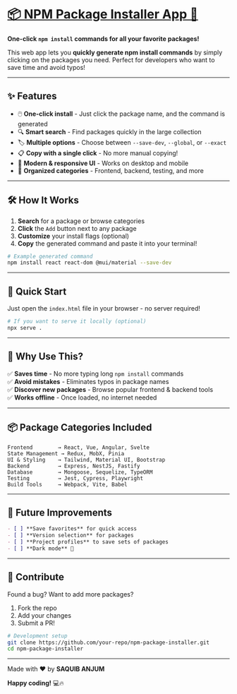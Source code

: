 # [📦 NPM Package Installer App 🚀](https://saquib-anjum.github.io/NPM-Install-Generator/)  

**One-click `npm install` commands for all your favorite packages!**  

This web app lets you **quickly generate npm install commands** by simply clicking on the packages you need. Perfect for developers who want to save time and avoid typos!  

---

## ✨ Features  

- 🖱️ **One-click install** - Just click the package name, and the command is generated  
- 🔍 **Smart search** - Find packages quickly in the large collection  
- 🏷️ **Multiple options** - Choose between `--save-dev`, `--global`, or `--exact`  
- 📋 **Copy with a single click** - No more manual copying!  
- 🎨 **Modern & responsive UI** - Works on desktop and mobile  
- 📂 **Organized categories** - Frontend, backend, testing, and more  

---

## 🛠️ How It Works  

1. **Search** for a package or browse categories  
2. **Click** the `Add` button next to any package  
3. **Customize** your install flags (optional)  
4. **Copy** the generated command and paste it into your terminal!  

```bash
# Example generated command
npm install react react-dom @mui/material --save-dev
```

---

## 🚀 Quick Start  

Just open the `index.html` file in your browser - no server required!  

```bash
# If you want to serve it locally (optional)  
npx serve .
```

---

## 🌟 Why Use This?  

✅ **Saves time** - No more typing long `npm install` commands  
✅ **Avoid mistakes** - Eliminates typos in package names  
✅ **Discover new packages** - Browse popular frontend & backend tools  
✅ **Works offline** - Once loaded, no internet needed  

---

## 📦 Package Categories Included  

```text
Frontend        → React, Vue, Angular, Svelte
State Management → Redux, MobX, Pinia
UI & Styling    → Tailwind, Material UI, Bootstrap
Backend         → Express, NestJS, Fastify
Database        → Mongoose, Sequelize, TypeORM
Testing         → Jest, Cypress, Playwright
Build Tools     → Webpack, Vite, Babel
```

---

## 🔧 Future Improvements  

```markdown
- [ ] **Save favorites** for quick access  
- [ ] **Version selection** for packages  
- [ ] **Project profiles** to save sets of packages  
- [ ] **Dark mode** 🌙  
```

---

## 🙌 Contribute  

Found a bug? Want to add more packages?  

1. Fork the repo  
2. Add your changes  
3. Submit a PR!  

```bash
# Development setup
git clone https://github.com/your-repo/npm-package-installer.git
cd npm-package-installer
```

---

Made with ❤️ by **SAQUIB ANJUM**  

**Happy coding!** 💻🔥  
